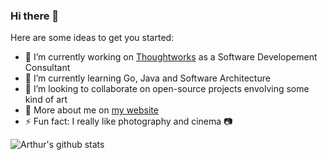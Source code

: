### Hi there 👋

Here are some ideas to get you started:

- 🔭 I’m currently working on [Thoughtworks](https://www.thoughtworks.com/) as a Software Developement Consultant
- 🌱 I’m currently learning Go, Java and Software Architecture
- 👯 I’m looking to collaborate on open-source projects envolving some kind of art
- 👀 More about me on [my website](https://arthurvdiniz.me)
- ⚡ Fun fact: I really like photography and cinema 📷

![Arthur's github stats](https://github-readme-stats.vercel.app/api?username=arthurvdiniz&count_private=true)
